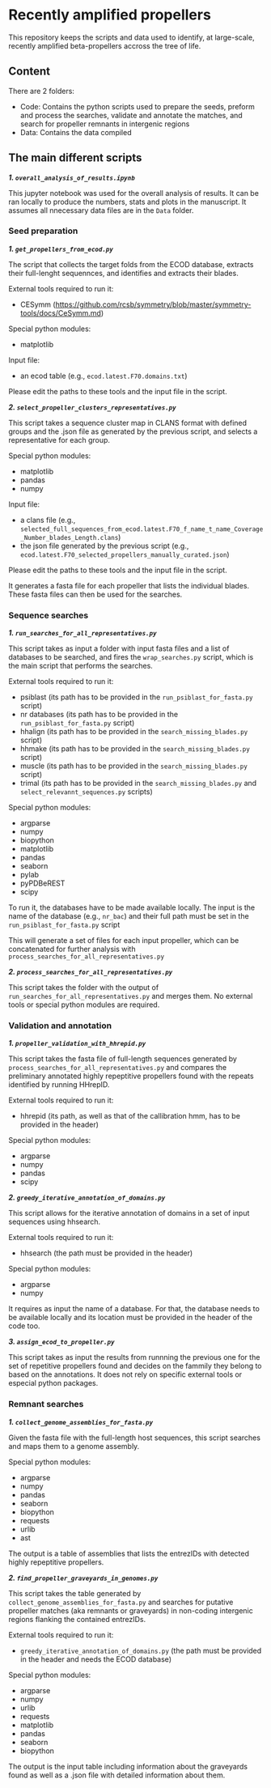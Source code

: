 # Recently amplified propellers

This repository keeps the scripts and data used to identify, at large-scale, recently amplified beta-propellers accross the tree of life.

## Content

There are 2 folders:

 - Code: Contains the python scripts used to prepare the seeds, preform and process the searches, validate and annotate the matches, and search for propeller remnants in intergenic regions
 - Data: Contains the data compiled

## The main different scripts

***1. ```overall_analysis_of_results.ipynb```***

This jupyter notebook was used for the overall analysis of results. It can be ran locally to produce the numbers, stats and plots in the manuscript. It assumes all nnecessary data files are in the `Data` folder.

### Seed preparation

***1. ```get_propellers_from_ecod.py```***

The script that collects the target folds from the ECOD database, extracts their full-lenght sequennces, and identifies and extracts their blades. 

External tools required to run it:
 - CESymm (https://github.com/rcsb/symmetry/blob/master/symmetry-tools/docs/CeSymm.md)

Special python modules:
 - matplotlib

Input file:
 - an ecod table (e.g., `ecod.latest.F70.domains.txt`)

Please edit the paths to these tools and the input file in the script.

***2. ```select_propeller_clusters_representatives.py```***

This script takes a sequence cluster map in CLANS format with defined groups and the .json file as generated by the previous script, and selects a representative for each group.

Special python modules:
 - matplotlib
 - pandas
 - numpy

Input file:
 - a clans file (e.g., `selected_full_sequences_from_ecod.latest.F70_f_name_t_name_Coverage_Number_blades_Length.clans`)
 - the json file generated by the previous script (e.g., `ecod.latest.F70_selected_propellers_manually_curated.json`)

Please edit the paths to these tools and the input file in the script.

It generates a fasta file for each propeller that lists the individual blades. These fasta files can then be used for the searches.

### Sequence searches

***1. ```run_searches_for_all_representatives.py```***

This script takes as input a folder with input fasta files and a list of databases to be searched, and fires the `wrap_searches.py` script, which is the main script that performs the searches. 

External tools required to run it:
 - psiblast (its path has to be provided in the `run_psiblast_for_fasta.py` script)
 - nr databases (its path has to be provided in the `run_psiblast_for_fasta.py` script)
 - hhalign (its path has to be provided in the `search_missing_blades.py` script)
 - hhmake (its path has to be provided in the `search_missing_blades.py` script)
 - muscle (its path has to be provided in the `search_missing_blades.py` script)
 - trimal (its path has to be provided in the `search_missing_blades.py` and `select_relevannt_sequences.py` scripts)

Special python modules:
 - argparse
 - numpy
 - biopython
 - matplotlib
 - pandas
 - seaborn
 - pylab
 - pyPDBeREST
 - scipy

To run it, the databases have to be made available locally. The input is the name of the database (e.g., `nr_bac`) and their full path must be set in the `run_psiblast_for_fasta.py` script

This will generate a set of files for each input propeller, which can be concatenated for further analysis with `process_searches_for_all_representatives.py`

***2. ```process_searches_for_all_representatives.py```***

This script takes the folder with the output of `run_searches_for_all_representatives.py` and merges them.
No external tools or special python modules are required.

### Validation and annotation

***1. ```propeller_validation_with_hhrepid.py```***

This script takes the fasta file of full-length sequences generated by `process_searches_for_all_representatives.py` and compares the preliminary annotated highly repeptitive propellers found with the repeats identified by running HHrepID.

External tools required to run it:
 - hhrepid (its path, as well as that of the callibration hmm, has to be provided in the header)

Special python modules:
 - argparse
 - numpy
 - pandas
 - scipy

***2. ```greedy_iterative_annotation_of_domains.py```***

This script allows for the iterative annotation of domains in a set of input sequences using hhsearch.

External tools required to run it:
 - hhsearch (the path must be provided in the header)

Special python modules:
 - argparse
 - numpy

 It requires as input the name of a database. For that, the database needs to be available locally and its location must be provided in the header of the code too. 

 ***3. ```assign_ecod_to_propeller.py```***

This script takes as input the results from runnning the previous one for the set of repetitive propellers found and decides on the fammily they belong to based on the annotations. It does not rely on specific external tools or especial python packages.

### Remnant searches

***1. ```collect_genome_assemblies_for_fasta.py```***

Given the fasta file with the full-length host sequences, this script searches and maps them to a genome assembly.

Special python modules:
 - argparse
 - numpy
 - pandas
 - seaborn
 - biopython
 - requests
 - urlib
 - ast

The output is a table of assemblies that lists the entrezIDs with detected highly repeptitive propellers.

***2. ```find_propeller_graveyards_in_genomes.py```***

This script takes the table generated by `collect_genome_assemblies_for_fasta.py` and searches for putative propeller matches (aka remnants or graveyards) in non-coding intergenic regions flanking the contained entrezIDs.

External tools required to run it:
 - `greedy_iterative_annotation_of_domains.py` (the path must be provided in the header and needs the ECOD database)

Special python modules:
 - argparse
 - numpy
 - urlib
 - requests
 - matplotlib
 - pandas
 - seaborn
 - biopython

The output is the input table including information about the graveyards found as well as a .json file with detailed information about them.
